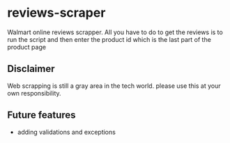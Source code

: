 # reviews-scraper
Walmart online reviews scrapper.
All you have to do to get the reviews is to run the script and then enter the product id which is the last part of the product page
## Disclaimer
Web scrapping is still a gray area in the tech world. please use this at your own responsibility.

## Future features
- adding validations and exceptions

